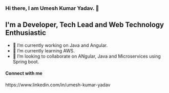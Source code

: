 ### Hi there, I am Umesh Kumar Yadav. 👋

<h2>I'm a Developer, Tech Lead and Web Technology Enthusiastic</h2>

- 🔭 I’m currently working on Java and Angular.
- 🌱 I’m currently learning AWS.
- 👯 I’m looking to collaborate on ANgular, Java and Microservices using Spring boot.

<h4>Connect with me</h4>
https://www.linkedin.com/in/umesh-kumar-yadav
 
<!--
**hello-umesh/hello-umesh** is a ✨ _special_ ✨ repository because its `README.md` (this file) appears on your GitHub profile.

Here are some ideas to get you started:

- 🔭 I’m currently working on
- 🌱 I’m currently learning ...
- 👯 I’m looking to collaborate on ...
- 🤔 I’m looking for help with ...
- 💬 Ask me about ...
- 📫 How to reach me: ...
- 😄 Pronouns: ...
- ⚡ Fun fact: ...
-->
